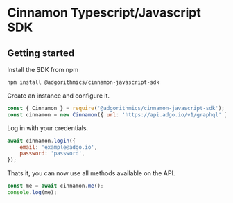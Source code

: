 # Cinnamon Typescript/Javascript SDK

## Getting started

Install the SDK from npm

```bash
npm install @adgorithmics/cinnamon-javascript-sdk
```

Create an instance and configure it.

```javascript
const { Cinnamon } = require('@adgorithmics/cinnamon-javascript-sdk');
const cinnamon = new Cinnamon({ url: 'https://api.adgo.io/v1/graphql' });
```

Log in with your credentials.

```javascript
await cinnamon.login({
    email: 'example@adgo.io',
    password: 'password',
});
```

Thats it, you can now use all methods available on the API.

```javascript
const me = await cinnamon.me();
console.log(me);
```
